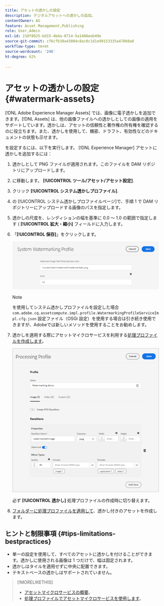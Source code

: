 ```yaml
---
title: アセットの透かしの設定
description: デジタルアセットへの透かしの追加。
contentOwner: AG
feature: Asset Management,Publishing
role: User,Admin
exl-id: 210f8925-bd15-4b4a-8714-5a1486eeb49e
source-git-commit: cf6cfb38a43004c8ac0c1d1e99153335a47860a8
workflow-type: tm+mt
source-wordcount: '246'
ht-degree: 62%

---
```


# アセットの透かしの設定 {#watermark-assets}

[!DNL Adobe Experience Manager Assets] では、画像に電子透かしを追加できます。[!DNL Assets] は、他の画像ファイルへの透かしとしての画像の適用をサポートしています。透かしは、アセットの信頼性と著作権の所有権を確認するのに役立ちます。また、透かしを使用して、機密、ドラフト、有効性などのドキュメントの状態も示せます。

を設定するには、以下を実行します。 [!DNL Experience Manager] アセットに透かしを追加するには：

1. 透かしとして PNG ファイルが適用されます。このファイルを DAM リポジトリにアップロードします。

1. に移動します。 **[!UICONTROL ツール/アセット/アセット設定]**.

1. クリック **[!UICONTROL システム透かしプロファイル]**.

1. の [!UICONTROL システム透かしプロファイルページ]で、手順 1 で DAM リポジトリーにアップロードする画像のパスを指定します。

1. 透かしの尺度を、レンディションの幅を基準に 0.0 ～ 1.0 の範囲で指定します ( **[!UICONTROL 拡大・縮小]** フィールドに入力します。

1. 「**[!UICONTROL 保存]**」をクリックします。

   ![Asset Duplication Detector](assets/system-watermarking-profile.png)

   >[!NOTE]
   >
   >を使用してシステム透かしプロファイルを設定した場合 `com.adobe.cq.assetcompute.impl.profile.WatermarkingProfileServiceImpl.cfg.json` 設定ファイル（OSGi 設定）を使用する場合は引き続き使用できますが、Adobeでは新しいメソッドを使用することをお勧めします。


1. 透かしを適用する際にアセットマイクロサービスを利用する[処理プロファイルを作成します](/help/assets/asset-microservices-configure-and-use.md#create-custom-profile)。

   ![透かしを作成するアセット処理プロファイル](assets/watermark-processing-profile.png)

   必ず **[!UICONTROL 透かし]** 処理プロファイルの作成時に切り替えます。

1. [フォルダーに処理プロファイルを適用して](/help/assets/asset-microservices-configure-and-use.md#use-profiles)、透かし付きのアセットを作成します。

## ヒントと制限事項 {#tips-limitations-bestpractices}

* 単一の設定を使用して、すべてのアセットに透かしを付けることができます。透かしに使用される画像は 1 つだけで、幅は固定されます。
* 透かしはタイルを適用せずに中央に配置できます。
* テキストベースの透かしはサポートされていません。

>[!MORELIKETHIS]
>
>* [アセットマイクロサービスの概要](/help/assets/asset-microservices-overview.md)。
>* [処理プロファイルでアセットマイクロサービスを使用します](/help/assets/asset-microservices-configure-and-use.md)。

